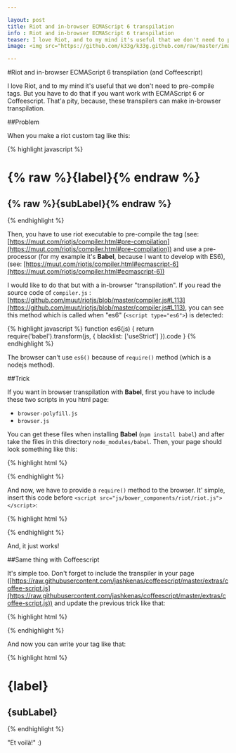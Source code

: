 ```yaml
---

layout: post
title: Riot and in-browser ECMAScript 6 transpilation
info : Riot and in-browser ECMAScript 6 transpilation
teaser: I love Riot, and to my mind it's useful that we don't need to pre-compile tags. But you have to do that if you want work with ECMAScript 6 or Coffeescript. That'a pity, because, these transpilers can make in-browser transpilation.
image: <img src="https://github.com/k33g/k33g.github.com/raw/master/images/riot240x.png" height="30%" width="30%">

---
```


#Riot and in-browser ECMAScript 6 transpilation (and Coffeescript)

I love Riot, and to my mind it's useful that we don't need to pre-compile tags. But you have to do that if you want work with ECMAScript 6 or Coffeescript. That'a pity, because, these transpilers can make in-browser transpilation.

##Problem

When you make a riot custom tag like this:

{% highlight javascript %}
<yo-bob>
  <h1>{% raw %}{label}{% endraw %}</h1>
  <h2>{% raw %}{subLabel}{% endraw %}</h2>
  <script type="es6">
    let firstName = "Bob";
    let lastName = "Morane";
    
    this.label = '--- Yo! ---';
    this.subLabel = `Yo ${% raw %}{firstName}{% endraw %} ${% raw %}{lastName}{% endraw %}`;

    this.on('mount', () => {
      this.root.querySelector("h1").style.color = "red";
      this.root.querySelector("h2").style.color = "green";
    });
  </script>
</yo-bob>
{% endhighlight %}

Then, you have to use riot executable to pre-compile the tag (see: [https://muut.com/riotjs/compiler.html#pre-compilation](https://muut.com/riotjs/compiler.html#pre-compilation)) and use a pre-processor (for my example it's **Babel**, because I want to develop with ES6), (see: [https://muut.com/riotjs/compiler.html#ecmascript-6](https://muut.com/riotjs/compiler.html#ecmascript-6))

I would like to do that but with a in-browser "transpilation". If you read the source code of `compiler.js` : [https://github.com/muut/riotjs/blob/master/compiler.js#L113](https://github.com/muut/riotjs/blob/master/compiler.js#L113), you can see this method which is called when "es6" (`<script type="es6">`) is detected:

{% highlight javascript %}
  function es6(js) {
    return require('babel').transform(js, { blacklist: ['useStrict'] }).code
  }
{% endhighlight %}

The browser can't use `es6()` because of `require()` method (which is a nodejs method).

##Trick

If you want in browser transpilation with **Babel**, first you have to include these two scripts in you html page:

- `browser-polyfill.js`
- `browser.js`

You can get these files when installing **Babel** (`npm install babel`) and after take the files in this directory `node_modules/babel`. Then, your page should look something like this:

{% highlight html %}
<!DOCTYPE html>
<html>
<head lang="en">
  <meta charset="UTF-8">
  <!-- babel -->
  <script src="js/browser-polyfill.js"></script>
  <script src="js/browser.js"></script>

  <script src="js/web-components/yo-bob.html" type="riot/tag"></script>

</head>
<body>
  <yo-bob></yo-bob>


  <script src="js/bower_components/riot/riot.js"></script>
  <script src="js/bower_components/riot/compiler.js"></script>

  <script>
      riot.mount("yo-bob");
  </script>

</body>
</html>
{% endhighlight %}

And now, we have to provide a `require()` method to the browser. It' simple, insert this code before `<script src="js/bower_components/riot/riot.js"></script>`:

{% highlight html %}
<script>
  window.require = function (module) {
    if (module=='babel') {
      this.transform = function (js, param) {
        return babel.transform(js, param);
      }
    }
    return this;
  }
</script>
{% endhighlight %}

And, it just works!

##Same thing with Coffeescript

It's simple too. Don't forget to include the transpiler in your page ([https://raw.githubusercontent.com/jashkenas/coffeescript/master/extras/coffee-script.js](https://raw.githubusercontent.com/jashkenas/coffeescript/master/extras/coffee-script.js)) and update the previous trick like that:

{% highlight html %}
<script>
  window.require = function (module) {
    if (module=='babel') {
      this.transform = function (js, param) {
        return babel.transform(js, param);
      }
    }
    if (module=='coffee-script') {
      this.compile = function (js, param) {
        return CoffeeScript.compile(js, param)
      }
    }
    return this;
  }
</script>
{% endhighlight %}

And now you can write your tag like that:

{% highlight html %}
<hi-bob>
  <h1>{label}</h1>
  <h2>{subLabel}</h2>

  <script type="text/coffeescript">
    firstName = "Bob"
    lastName = "Morane"

    @label = '--- Yo! ---'
    @subLabel = "Yo #{% raw %}{ firstName }{% endraw %} #{% raw %}{ lastName }{% endraw %}"

    @on 'mount', ->
      @root.querySelector('h1').style.color = 'orange'
      @root.querySelector('h2').style.color = 'blue'
  </script>
</hi-bob>
{% endhighlight %}

"Et voilà!" :)
